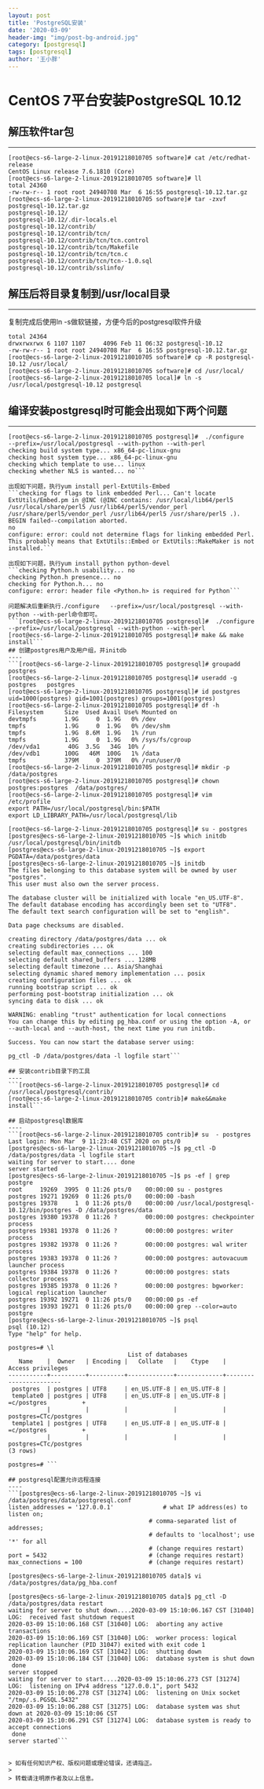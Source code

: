 ```yaml
---
layout: post
title: 'PostgreSQL安装'
date: '2020-03-09'
header-img: "img/post-bg-android.jpg"
category: [postgresql]
tags: [postgresql]
author: '王小胖'
---
```


# CentOS 7平台安装PostgreSQL 10.12
## 解压软件tar包
----
```
[root@ecs-s6-large-2-linux-20191218010705 software]# cat /etc/redhat-release
CentOS Linux release 7.6.1810 (Core)
[root@ecs-s6-large-2-linux-20191218010705 software]# ll
total 24360
-rw-rw-r-- 1 root root 24940708 Mar  6 16:55 postgresql-10.12.tar.gz
[root@ecs-s6-large-2-linux-20191218010705 software]# tar -zxvf postgresql-10.12.tar.gz
postgresql-10.12/
postgresql-10.12/.dir-locals.el
postgresql-10.12/contrib/
postgresql-10.12/contrib/tcn/
postgresql-10.12/contrib/tcn/tcn.control
postgresql-10.12/contrib/tcn/Makefile
postgresql-10.12/contrib/tcn/tcn.c
postgresql-10.12/contrib/tcn/tcn--1.0.sql
postgresql-10.12/contrib/sslinfo/ 
```


## 解压后将目录复制到/usr/local目录
----
复制完成后使用ln -s做软链接，方便今后的postgresql软件升级
```[root@ecs-s6-large-2-linux-20191218010705 software]# ll
total 24364
drwxrwxrwx 6 1107 1107     4096 Feb 11 06:32 postgresql-10.12
-rw-rw-r-- 1 root root 24940708 Mar  6 16:55 postgresql-10.12.tar.gz
[root@ecs-s6-large-2-linux-20191218010705 software]# cp -R postgresql-10.12 /usr/local/
[root@ecs-s6-large-2-linux-20191218010705 software]# cd /usr/local/
[root@ecs-s6-large-2-linux-20191218010705 local]# ln -s /usr/local/postgresql-10.12 postgresql
```

## 编译安装postgresql时可能会出现如下两个问题
----
```[root@ecs-s6-large-2-linux-20191218010705 local]# cd postgresql
[root@ecs-s6-large-2-linux-20191218010705 postgresql]#  ./configure   --prefix=/usr/local/postgresql --with-python --with-perl
checking build system type... x86_64-pc-linux-gnu
checking host system type... x86_64-pc-linux-gnu
checking which template to use... linux
checking whether NLS is wanted... no```

出现如下问题，执行yum install perl-ExtUtils-Embed
```checking for flags to link embedded Perl... Can't locate ExtUtils/Embed.pm in @INC (@INC contains: /usr/local/lib64/perl5 /usr/local/share/perl5 /usr/lib64/perl5/vendor_perl /usr/share/perl5/vendor_perl /usr/lib64/perl5 /usr/share/perl5 .).
BEGIN failed--compilation aborted.
no
configure: error: could not determine flags for linking embedded Perl.
This probably means that ExtUtils::Embed or ExtUtils::MakeMaker is not
installed.```

出现如下问题，执行yum install python python-devel  
```checking Python.h usability... no
checking Python.h presence... no
checking for Python.h... no
configure: error: header file <Python.h> is required for Python```

问题解决后重新执行./configure   --prefix=/usr/local/postgresql --with-python --with-perl命令即可。
```[root@ecs-s6-large-2-linux-20191218010705 postgresql]#  ./configure   --prefix=/usr/local/postgresql --with-python --with-perl
[root@ecs-s6-large-2-linux-20191218010705 postgresql]# make && make   install```
## 创建postgres用户及用户组，并initdb
----
```[root@ecs-s6-large-2-linux-20191218010705 postgresql]# groupadd postgres
[root@ecs-s6-large-2-linux-20191218010705 postgresql]# useradd -g postgres   postgres
[root@ecs-s6-large-2-linux-20191218010705 postgresql]# id postgres
uid=1000(postgres) gid=1001(postgres) groups=1001(postgres)
[root@ecs-s6-large-2-linux-20191218010705 postgresql]# df -h
Filesystem      Size  Used Avail Use% Mounted on
devtmpfs        1.9G     0  1.9G   0% /dev
tmpfs           1.9G     0  1.9G   0% /dev/shm
tmpfs           1.9G  8.6M  1.9G   1% /run
tmpfs           1.9G     0  1.9G   0% /sys/fs/cgroup
/dev/vda1        40G  3.5G   34G  10% /
/dev/vdb1       100G   46M  100G   1% /data
tmpfs           379M     0  379M   0% /run/user/0
[root@ecs-s6-large-2-linux-20191218010705 postgresql]# mkdir -p /data/postgres
[root@ecs-s6-large-2-linux-20191218010705 postgresql]# chown postgres:postgres  /data/postgres/
[root@ecs-s6-large-2-linux-20191218010705 postgresql]# vim /etc/profile
export PATH=/usr/local/postgresql/bin:$PATH
export LD_LIBRARY_PATH=/usr/local/postgresql/lib

[root@ecs-s6-large-2-linux-20191218010705 postgresql]# su - postgres
[postgres@ecs-s6-large-2-linux-20191218010705 ~]$ which initdb
/usr/local/postgresql/bin/initdb
[postgres@ecs-s6-large-2-linux-20191218010705 ~]$ export   PGDATA=/data/postgres/data
[postgres@ecs-s6-large-2-linux-20191218010705 ~]$ initdb
The files belonging to this database system will be owned by user "postgres".
This user must also own the server process.

The database cluster will be initialized with locale "en_US.UTF-8".
The default database encoding has accordingly been set to "UTF8".
The default text search configuration will be set to "english".

Data page checksums are disabled.

creating directory /data/postgres/data ... ok
creating subdirectories ... ok
selecting default max_connections ... 100
selecting default shared_buffers ... 128MB
selecting default timezone ... Asia/Shanghai
selecting dynamic shared memory implementation ... posix
creating configuration files ... ok
running bootstrap script ... ok
performing post-bootstrap initialization ... ok
syncing data to disk ... ok

WARNING: enabling "trust" authentication for local connections
You can change this by editing pg_hba.conf or using the option -A, or
--auth-local and --auth-host, the next time you run initdb.

Success. You can now start the database server using:

pg_ctl -D /data/postgres/data -l logfile start```
    
## 安装contrib目录下的工具
----
```[root@ecs-s6-large-2-linux-20191218010705 postgresql]# cd /usr/local/postgresql/contrib/
[root@ecs-s6-large-2-linux-20191218010705 contrib]# make&&make   install```

## 启动postgresql数据库
----
```[root@ecs-s6-large-2-linux-20191218010705 contrib]# su  - postgres
Last login: Mon Mar  9 11:23:48 CST 2020 on pts/0
[postgres@ecs-s6-large-2-linux-20191218010705 ~]$ pg_ctl -D /data/postgres/data -l logfile start
waiting for server to start.... done
server started
[postgres@ecs-s6-large-2-linux-20191218010705 ~]$ ps -ef | grep postgre
root     19269  3995  0 11:26 pts/0    00:00:00 su - postgres
postgres 19271 19269  0 11:26 pts/0    00:00:00 -bash
postgres 19378     1  0 11:26 pts/0    00:00:00 /usr/local/postgresql-10.12/bin/postgres -D /data/postgres/data
postgres 19380 19378  0 11:26 ?        00:00:00 postgres: checkpointer process   
postgres 19381 19378  0 11:26 ?        00:00:00 postgres: writer process   
postgres 19382 19378  0 11:26 ?        00:00:00 postgres: wal writer process   
postgres 19383 19378  0 11:26 ?        00:00:00 postgres: autovacuum launcher process   
postgres 19384 19378  0 11:26 ?        00:00:00 postgres: stats collector process   
postgres 19385 19378  0 11:26 ?        00:00:00 postgres: bgworker: logical replication launcher   
postgres 19392 19271  0 11:26 pts/0    00:00:00 ps -ef
postgres 19393 19271  0 11:26 pts/0    00:00:00 grep --color=auto postgre
[postgres@ecs-s6-large-2-linux-20191218010705 ~]$ psql
psql (10.12)
Type "help" for help.

postgres=# \l
                                  List of databases
   Name    |  Owner   | Encoding |   Collate   |    Ctype    |   Access privileges   
-----------+----------+----------+-------------+-------------+-----------------------
 postgres  | postgres | UTF8     | en_US.UTF-8 | en_US.UTF-8 | 
 template0 | postgres | UTF8     | en_US.UTF-8 | en_US.UTF-8 | =c/postgres          +
           |          |          |             |             | postgres=CTc/postgres
 template1 | postgres | UTF8     | en_US.UTF-8 | en_US.UTF-8 | =c/postgres          +
           |          |          |             |             | postgres=CTc/postgres
(3 rows)

postgres=# ```

## postgresql配置允许远程连接
----
```[postgres@ecs-s6-large-2-linux-20191218010705 ~]$ vi /data/postgres/data/postgresql.conf
listen_addresses = '127.0.0.1'              # what IP address(es) to listen on;
                                        # comma-separated list of addresses;
                                        # defaults to 'localhost'; use '*' for all
                                        # (change requires restart)
port = 5432                             # (change requires restart)
max_connections = 100                   # (change requires restart)

[postgres@ecs-s6-large-2-linux-20191218010705 data]$ vi /data/postgres/data/pg_hba.conf

[postgres@ecs-s6-large-2-linux-20191218010705 data]$ pg_ctl -D /data/postgres/data restart
waiting for server to shut down....2020-03-09 15:10:06.167 CST [31040] LOG:  received fast shutdown request
2020-03-09 15:10:06.168 CST [31040] LOG:  aborting any active transactions
2020-03-09 15:10:06.169 CST [31040] LOG:  worker process: logical replication launcher (PID 31047) exited with exit code 1
2020-03-09 15:10:06.169 CST [31042] LOG:  shutting down
2020-03-09 15:10:06.184 CST [31040] LOG:  database system is shut down
 done
server stopped
waiting for server to start....2020-03-09 15:10:06.273 CST [31274] LOG:  listening on IPv4 address "127.0.0.1", port 5432
2020-03-09 15:10:06.278 CST [31274] LOG:  listening on Unix socket "/tmp/.s.PGSQL.5432"
2020-03-09 15:10:06.288 CST [31275] LOG:  database system was shut down at 2020-03-09 15:10:06 CST
2020-03-09 15:10:06.291 CST [31274] LOG:  database system is ready to accept connections
 done
server started```


> 如有任何知识产权、版权问题或理论错误，还请指正。
>
> 转载请注明原作者及以上信息。
